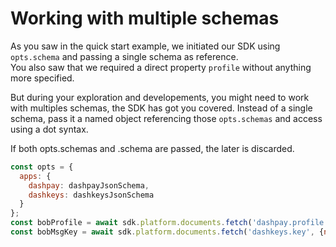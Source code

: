 # Working with multiple schemas

As you saw in the quick start example, we initiated our SDK using `opts.schema` and passing a single schema as reference.  
You also saw that we required a direct property `profile` without anything more specified.  

But during your exploration and developements, you might need to work with multiples schemas, the SDK has got you covered. 
Instead of a single schema, pass it a named object referencing those `opts.schemas` and access using a dot syntax. 

If both opts.schemas and .schema are passed, the later is discarded.

```js
const opts = {
  apps: {
    dashpay: dashpayJsonSchema,
    dashkeys: dashkeysJsonSchema
  }
};
const bobProfile = await sdk.platform.documents.fetch('dashpay.profile', {name:'bob'})
const bobMsgKey = await sdk.platform.documents.fetch('dashkeys.key', {name:'bob'});
```
